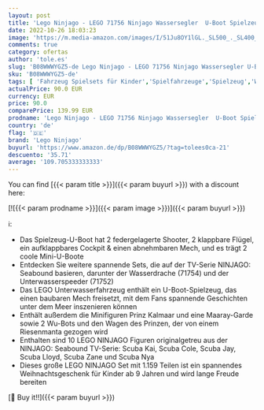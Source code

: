 ```yaml
---
layout: post
title: 'Lego Ninjago - LEGO 71756 Ninjago Wassersegler  U-Boot Spielzeug für Jungen und Mädchen ab 9 Jahre  Set mit 10 Ninja Mini-Figuren'
date: 2022-10-26 18:03:23
image: 'https://m.media-amazon.com/images/I/51Ju8OY1lGL._SL500_._SL400_.jpg'
comments: true
category: ofertas
author: 'tole.es'
slug: 'B08WWWYGZ5-de Lego Ninjago - LEGO 71756 Ninjago Wassersegler U-Boot...'
sku: 'B08WWWYGZ5-de'
tags: [ 'Fahrzeug Spielsets für Kinder','Spielfahrzeuge','Spielzeug','Wasserfahrzeugspielsets für Kinder','lego','lego ninjago','🇩🇪', ]
actualPrice: 90.0 EUR
currency: EUR
price: 90.0
comparePrice: 139.99 EUR
prodname: 'Lego Ninjago - LEGO 71756 Ninjago Wassersegler  U-Boot Spielzeug für Jungen und Mädchen ab 9 Jahre  Set mit 10 Ninja Mini-Figuren'
country: 'de'
flag: '🇩🇪'
brand: 'Lego Ninjago'
buyurl: 'https://www.amazon.de/dp/B08WWWYGZ5/?tag=tolees0ca-21'
descuento: '35.71'
average: '109.705333333333'
---
```


You can find [{{< param title >}}]({{< param buyurl >}}) with a discount here:

[![{{< param prodname >}}]({{< param image >}})]({{< param buyurl >}})

ℹ️:

- Das Spielzeug-U-Boot hat 2 federgelagerte Shooter, 2 klappbare Flügel, ein aufklappbares Cockpit & einen abnehmbaren Mech, und es trägt 2 coole Mini-U-Boote
- Entdecken Sie weitere spannende Sets, die auf der TV-Serie NINJAGO: Seabound basieren, darunter der Wasserdrache (71754) und der Unterwasserspeeder (71752)
- Das LEGO Unterwasserfahrzeug enthält ein U-Boot-Spielzeug, das einen baubaren Mech freisetzt, mit dem Fans spannende Geschichten unter dem Meer inszenieren können
- Enthält außerdem die Minifiguren Prinz Kalmaar und eine Maaray-Garde sowie 2 Wu-Bots und den Wagen des Prinzen, der von einem Riesenmanta gezogen wird
- Enthalten sind 10 LEGO NINJAGO Figuren originalgetreu aus der NINJAGO: Seabound TV-Serie: Scuba Kai, Scuba Cole, Scuba Jay, Scuba Lloyd, Scuba Zane und Scuba Nya
- Dieses große LEGO NINJAGO Set mit 1.159 Teilen ist ein spannendes Weihnachtsgeschenk für Kinder ab 9 Jahren und wird lange Freude bereiten

[🛒 Buy it!!]({{< param buyurl >}})
